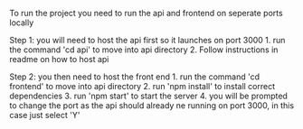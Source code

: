 To run the project you need to run the api and frontend on seperate ports locally

Step 1: you will need to host the api first so it launches on port 3000
    1. run the command 'cd api' to move into api directory
    2. Follow instructions in readme on how to host api

Step 2: you then need to host the front end
    1. run the command 'cd frontend' to move into api directory 
    2. run 'npm install' to install correct dependencies
    3. run 'npm start' to start the server
    4. you will be prompted to change the port as the api should already ne running on port 3000, in this case just select 'Y'

